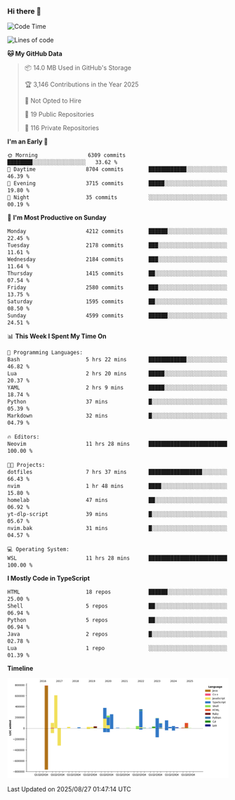 ### Hi there 👋

<!--
**Clumsy-Coder/Clumsy-Coder** is a ✨ _special_ ✨ repository because its `README.md` (this file) appears on your GitHub profile.

Here are some ideas to get you started:

- 🔭 I’m currently working on ...
- 🌱 I’m currently learning ...
- 👯 I’m looking to collaborate on ...
- 🤔 I’m looking for help with ...
- 💬 Ask me about ...
- 📫 How to reach me: ...
- 😄 Pronouns: ...
- ⚡ Fun fact: ...
-->

<!-- anmol098/waka-readme-stats -->
<!--START_SECTION:waka-->
![Code Time](http://img.shields.io/badge/Code%20Time-1%2C330%20hrs%2026%20mins-blue)

![Lines of code](https://img.shields.io/badge/From%20Hello%20World%20I%27ve%20Written-3.5%20million%20lines%20of%20code-blue)

**🐱 My GitHub Data** 

> 📦 14.0 MB Used in GitHub's Storage 
 > 
> 🏆 3,146 Contributions in the Year 2025
 > 
> 🚫 Not Opted to Hire
 > 
> 📜 19 Public Repositories 
 > 
> 🔑 116 Private Repositories 
 > 
**I'm an Early 🐤** 

```text
🌞 Morning                6309 commits        ████████░░░░░░░░░░░░░░░░░   33.62 % 
🌆 Daytime                8704 commits        ████████████░░░░░░░░░░░░░   46.39 % 
🌃 Evening                3715 commits        █████░░░░░░░░░░░░░░░░░░░░   19.80 % 
🌙 Night                  35 commits          ░░░░░░░░░░░░░░░░░░░░░░░░░   00.19 % 
```
📅 **I'm Most Productive on Sunday** 

```text
Monday                   4212 commits        ██████░░░░░░░░░░░░░░░░░░░   22.45 % 
Tuesday                  2178 commits        ███░░░░░░░░░░░░░░░░░░░░░░   11.61 % 
Wednesday                2184 commits        ███░░░░░░░░░░░░░░░░░░░░░░   11.64 % 
Thursday                 1415 commits        ██░░░░░░░░░░░░░░░░░░░░░░░   07.54 % 
Friday                   2580 commits        ███░░░░░░░░░░░░░░░░░░░░░░   13.75 % 
Saturday                 1595 commits        ██░░░░░░░░░░░░░░░░░░░░░░░   08.50 % 
Sunday                   4599 commits        ██████░░░░░░░░░░░░░░░░░░░   24.51 % 
```


📊 **This Week I Spent My Time On** 

```text
💬 Programming Languages: 
Bash                     5 hrs 22 mins       ████████████░░░░░░░░░░░░░   46.82 % 
Lua                      2 hrs 20 mins       █████░░░░░░░░░░░░░░░░░░░░   20.37 % 
YAML                     2 hrs 9 mins        █████░░░░░░░░░░░░░░░░░░░░   18.74 % 
Python                   37 mins             █░░░░░░░░░░░░░░░░░░░░░░░░   05.39 % 
Markdown                 32 mins             █░░░░░░░░░░░░░░░░░░░░░░░░   04.79 % 

🔥 Editors: 
Neovim                   11 hrs 28 mins      █████████████████████████   100.00 % 

🐱‍💻 Projects: 
dotfiles                 7 hrs 37 mins       █████████████████░░░░░░░░   66.43 % 
nvim                     1 hr 48 mins        ████░░░░░░░░░░░░░░░░░░░░░   15.80 % 
homelab                  47 mins             ██░░░░░░░░░░░░░░░░░░░░░░░   06.92 % 
yt-dlp-script            39 mins             █░░░░░░░░░░░░░░░░░░░░░░░░   05.67 % 
nvim.bak                 31 mins             █░░░░░░░░░░░░░░░░░░░░░░░░   04.57 % 

💻 Operating System: 
WSL                      11 hrs 28 mins      █████████████████████████   100.00 % 
```

**I Mostly Code in TypeScript** 

```text
HTML                     18 repos            ██████░░░░░░░░░░░░░░░░░░░   25.00 % 
Shell                    5 repos             ██░░░░░░░░░░░░░░░░░░░░░░░   06.94 % 
Python                   5 repos             ██░░░░░░░░░░░░░░░░░░░░░░░   06.94 % 
Java                     2 repos             █░░░░░░░░░░░░░░░░░░░░░░░░   02.78 % 
Lua                      1 repo              ░░░░░░░░░░░░░░░░░░░░░░░░░   01.39 % 
```



**Timeline**

![Lines of Code chart](https://raw.githubusercontent.com/Clumsy-Coder/Clumsy-Coder/main/assets/bar_graph.png)


 Last Updated on 2025/08/27 01:47:14 UTC
<!--END_SECTION:waka-->
